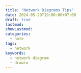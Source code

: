 ```yaml
---
title: "Network Diagrams Tips"
date: 2024-05-29T19:00:00+07:00
draft: true
lastmod: 
showLastmod: 
categories:
  - note
tags:
  - network
keywords:
  - network diagram
  - drawio
---
```

